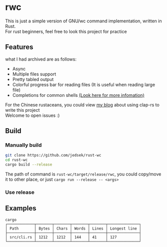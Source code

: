 # rwc
This is just a simple version of GNU/wc command implementation, written in Rust.  
For rust beginners, feel free to look this project for practice

## Features
what I had archived are as follows:
- Async
- Multiple files support
- Pretty tabled output
- Colorful progress bar for reading files (It is useful when reading large file)
- Completions for common shells [(Look here for more infomation)](/completions/)

For the Chinese rustaceans, you could view [my blog](https://jedsek.xyz/posts/rust-clap/guide) about using clap-rs to write this project  
Welcome to open issues :)

## Build

### Manually build

```bash
git clone https://github.com/jedsek/rust-wc
cd rust-wc
cargo build --release
```

The path of command is `rust-wc/target/release/rwc`, you could copy/move it to other place, or just `cargo run --release -- <args>`

### Use release



## Examples

```
cargo 
┌────────────┬───────┬───────┬───────┬───────┬──────────────┐
│ Path       │ Bytes │ Chars │ Words │ Lines │ Longest line │
├────────────┼───────┼───────┼───────┼───────┼──────────────┤
│ src/cli.rs │ 1212  │ 1212  │ 144   │ 41    │ 127          │
└────────────┴───────┴───────┴───────┴───────┴──────────────┘
```

